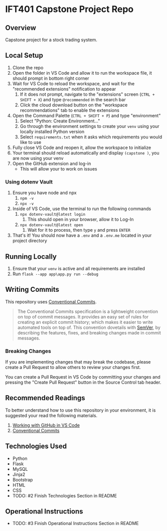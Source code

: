 # IFT401 Capstone Project Repo

## Overview

Capstone project for a stock trading system.

## Local Setup

1. Clone the repo
2. Open the folder in VS Code and allow it to run the workspace file, it should prompt in bottom right corner
3. Wait for VS Code to reload the workspace, and wait for the "recommended extensions" notification to appear
    1. If it does not prompt, navigate to the "extensions" screen (`CTRL + SHIFT + X`) and type `@recommended` in the search bar
    2. Click the cloud download button on the "workspace recommendations" tab to enable the extensions
4. Open the Command Palette (`CTRL + SHIFT + P`) and type "environment"
    1. Select "Python: Create Environment..."
    2. Go through the environment settings to create your `venv` using your locally installed Python version
    3. Select `requirements.txt` when it asks which requirements you would like to use
5. Fully close VS Code and reopen it, allow the workspace to initialize
6. Your terminal should reload automatically and display `(capstone )`, you are now using your venv
7. Open the GitHub extension and log-in
    - This will allow your to work on issues

### Using dotenv Vault

1. Ensure you have node and npx
    1. `npm -v`
    2. `npx -v`
2. Inside of VS Code, use the terminal to run the following commands
    1. `npx dotenv-vault@latest login`
        1. This should open in your browser, allow it to Log-In
    2. `npx dotenv-vault@latest open`
        1. Wait for it to process, then type `y` and press `ENTER`
3. That's it! You should now have a `.env` and a `.env.me` located in your project directory

## Running Locally

1. Ensure that your `venv` is active and all requirements are installed
2. Run `flask --app app\app.py run --debug`

## Writing Commits

This repository uses [Conventional Commits](https://www.conventionalcommits.org/en/v1.0.0/#summary).

> The Conventional Commits specification is a lightweight convention on top of commit messages. It provides an easy set of rules for creating an explicit commit history; which makes it easier to write automated tools on top of. This convention dovetails with [SemVer](http://semver.org/), by describing the features, fixes, and breaking changes made in commit messages.

### Breaking Changes

If you are implementing changes that may break the codebase, please create a Pull Request to allow others to review your changes first.

You can create a Pull Request in VS Code by committing your changes and pressing the "Create Pull Request" button in the Source Control tab header.

## Recommended Readings

To better understand how to use this repository in your environment, it is suggested your read the following materials.

1. [Working with GitHub in VS Code](https://code.visualstudio.com/docs/sourcecontrol/github)
2. [Conventional Commits](https://www.conventionalcommits.org/en/v1.0.0/#summary)

## Technologies Used

- Python
- Flask
- MySQL
- Jinja2
- Bootstrap
- HTML
- CSS
- TODO: #2 Finish Technologies Section in README

## Operational Instructions

- TODO: #3 Finish Operational Instructions Section in README
